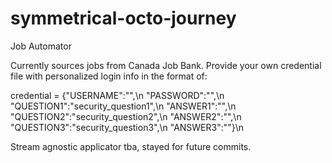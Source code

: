 # symmetrical-octo-journey
Job Automator

Currently sources jobs from Canada Job Bank.
Provide your own credential file with personalized login info in the format of:

  credential = {"USERNAME":"",\n
	  "PASSWORD":"",\n
	  "QUESTION1":"security_question1",\n
	  "ANSWER1":"",\n
	  "QUESTION2":"security_question2",\n
	  "ANSWER2":"",\n
	  "QUESTION3":"security_question3",\n
	  "ANSWER3":""}\n
    
Stream agnostic applicator tba, stayed for future commits.
